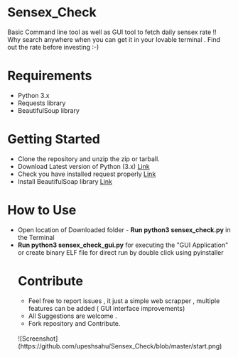 # Sensex_Check

Basic Command line tool as well as GUI  tool to fetch daily sensex rate  !! Why search anywhere when you can get it in your lovable terminal . Find out the rate before investing :-) 



<h1>Requirements</h1>
<ul>
  <li>Python 3.x</li>
  <li>Requests library</li>
  <li>BeautifulSoup library</li>
</ul>

<h1>Getting Started</h1>
<ul>
    <li>Clone the repository and unzip the zip or tarball.</li>
    <li>Download Latest version of Python (3.x) <a href="https://www.python.org/downloads/"> Link </a> </li>
    <li>Check you have installed request properly <a href="http://docs.python-requests.org/en/master/user/install/"> Link </a> </li>
    <li>Install BeautifulSoap library <a href="https://www.crummy.com/software/BeautifulSoup/#Download">Link</a> </li>
</ul>

<h1>How to Use</h1>
<ul>
  <li> Open location of Downloaded folder - <b>Run python3 sensex_check.py</b> in the Terminal </li>
  <li> <b>Run python3 sensex_check_gui.py</b> for executing the "GUI Application" or create binary ELF file for direct run by double click using pyinstaller</li>

<h1>Contribute</h1>
<ul>
  <li>Feel free to report issues , it just a simple web scrapper , multiple features can be added ( GUI  interface improvements)</li>
<li>All Suggestions are welcome . </li>
<li>Fork repository and Contribute. </li>
</ul>
<br>
![Screenshot](https://github.com/upeshsahu/Sensex_Check/blob/master/start.png) <br>


